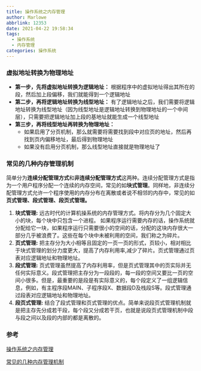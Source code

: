 ```yaml
---
title: 操作系统之内存管理
author: Marlowe
abbrlink: 12353
date: 2021-04-22 19:58:34
tags: 
  - 操作系统
  - 内存管理
categories: 操作系统
---
```


<!--more-->
### 虚拟地址转换为物理地址
* **第一步，先将虚拟地址转换为逻辑地址：** 根据程序中的虚拟地址得出其所在的段，然后加上段偏移，我们就能得到一个逻辑地址
* **第二步，再将逻辑地址转换为线型地址：** 有了逻辑地址之后，我们需要将逻辑地址转换为线型地址（因为线型地址是逻辑地址转换到物理地址的一个中间层），只需要把逻辑地址加上段的基地址就能生成一个线型地址
* **第三步，再将线型地址再转换为物理地址：**
  * 如果启用了分页机制，那么就需要将需要找到段中对应页的地址，然后再找到页内偏移地址，最后得到物理地址
   * 如果没有启用分页机制，那么线型地址直接就是物理地址了


### 常见的几种内存管理机制
简单分为**连续分配管理方式**和**非连续分配管理方式**这两种。连续分配管理方式是指为一个用户程序分配一个连续的内存空间，常见的如**块式管理**。同样地，非连续分配管理方式允许一个程序使用的内存分布在离散或者说不相邻的内存中，常见的如**页式管理、段式管理、段页式管理。**

1. **块式管理:** 远古时代的计算机操系统的内存管理方式。将内存分为几个固定大小的块，每个块中只包含一个进程。 如果程序运行需要内存的话，操作系统就分配给它一块，如果程序运行只需要很小的空间的话，分配的这块内存很大一部分几乎被浪费了。这些在每个块中未被利用的空间，我们称之为碎片。
2. **页式管理:** 把主存分为大小相等且固定的一页一页的形式，页较小，相对相比于块式管理的划分力度更大，提高了内存利用率,减少了碎片。页式管理通过页表对应逻辑地址和物理地址。
1. **段式管理:** 页式管理虽然提高了内存利用率，但是页式管理其中的页实际并无任何实际意义。段式管理把主存分为一段段的，每一段的空间又要比一页的空间小很多。但是，最重要的是段是有实际意义的，每个段定义了一组逻辑信息，例如，有主程序段MAIN、子程序段X、数据段D及栈段S等。段式管理通过段表对应逻辑地址和物理地址。
4. **段页式管理:** 结合了段式管理和页式管理的优点。简单来说段页式管理机制就是把主存先分成若干段，每个段又分成若干页，也就是说段页式管理机制中段与段之间以及段的内部的都是离散的。



### 参考
[操作系统之内存管理](https://blog.unclezs.com/%E6%93%8D%E4%BD%9C%E7%B3%BB%E7%BB%9F/%E6%93%8D%E4%BD%9C%E7%B3%BB%E7%BB%9F%E4%B9%8B%E5%86%85%E5%AD%98%E7%AE%A1%E7%90%86.html)

[常见的几种内存管理机制](https://snailclimb.gitee.io/javaguide/#/docs/operating-system/basis?id=_32-%e5%b8%b8%e8%a7%81%e7%9a%84%e5%87%a0%e7%a7%8d%e5%86%85%e5%ad%98%e7%ae%a1%e7%90%86%e6%9c%ba%e5%88%b6)